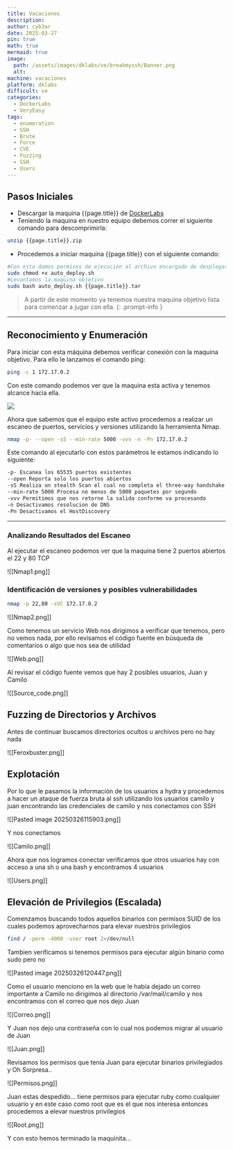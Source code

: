 ```yaml
---
title: Vacaciones
description: 
author: cyb3ar
date: 2025-03-27
pin: true
math: true
mermaid: true
image:
  path: /assets/images/dklabs/ve/breakmyssh/Banner.png
  alt: 
machine: vacaciones
platform: dklabs
difficult: ve
categories:
  - DockerLabs
  - VeryEasy
tags:
  - enumeration
  - SSH
  - Brute
  - Force
  - CVE
  - Fuzzing
  - SSH
  - Users
---
```


## Pasos Iniciales

- Descargar la maquina {{page.title}} de [DockerLabs](https://dockerlabs.es/)
- Teniendo la maquina en nuestro equipo debemos correr el siguiente comando para descomprimirla:

```bash
unzip {{page.title}}.zip
```

- Procedemos a iniciar maquina {{page.title}} con el siguiente comando:

```bash
#Con esto damos permisos de ejecución al archivo encargado de desplegarnos la máquina.
sudo chmod +x auto_deploy.sh
#Levantamos la maquina objetivo
sudo bash auto_deploy.sh {{page.title}}.tar
```

<!-- markdownlint-capture -->
<!-- markdownlint-disable -->

> A partir de este momento ya tenemos nuestra maquina objetivo lista para comenzar a jugar con ella.
{: .prompt-info }

<!-- markdownlint-restore -->

----------------------------------------------------------------------------

## Reconocimiento y Enumeración

Para iniciar con esta máquina debemos verificar conexión con la maquina objetivo. Para ello le lanzamos el comando ping:

```bash
ping -c 1 172.17.0.2
```

Con este comando podemos ver que la maquina esta activa y tenemos alcance hacia ella. 

![](/assets/images/{{page.platform}}/{{page.difficult}}/{{page.machine}}/Ping.png)

Ahora que sabemos que el equipo este activo procedemos a realizar un escaneo de puertos, servicios y versiones utilizando la herramienta Nmap.

```bash
nmap -p- --open -sS --min-rate 5000 -vvv -n -Pn 172.17.0.2
```

Este comando al ejecutarlo con estos parámetros le estamos indicando lo siguiente:

```bash
-p- Escanea los 65535 puertos existentes
--open Reporta solo los puertos abiertos
-sS Realiza un stealth Scan el cual no completa el three-way handshake (SYN / SYN-ACK / RST)
--min-rate 5000 Procesa no menos de 5000 paquetes por segundo
-vvv Permitimos que nos retorne la salida conforme va procesando
-n Desactivamos resolucion de DNS
-Pn Desactivamos el HostDiscovery
```

---------------------------------------------------------------------------------

### Analizando Resultados del Escaneo

Al ejecutar el escaneo podemos ver que la maquina tiene 2 puertos abiertos el 22 y 80 TCP

![[Nmap1.png]]
### Identificación de versiones y posibles vulnerabilidades

```bash
nmap -p 22,80 -sVC 172.17.0.2
```

![[Nmap2.png]]

Como tenemos un servicio Web nos dirigimos a verificar que tenemos, pero no vemos nada, por ello revisamos el código fuente en búsqueda de comentarios o algo que nos sea de utilidad

![[Web.png]]

Al revisar el código fuente vemos que hay 2 posibles usuarios, Juan y Camilo

![[Source_code.png]]

## Fuzzing de Directorios y Archivos

Antes de continuar buscamos directorios ocultos u archivos pero no hay nada

![[Feroxbuster.png]]
## Explotación 

Por lo que le pasamos la información de los usuarios a hydra y procedemos a hacer un ataque de fuerza bruta al ssh utilizando los usuarios camilo y juan encontrando las credenciales de camilo y nos conectamos con SSH

![[Pasted image 20250326115903.png]]

Y nos conectamos

![[Camilo.png]]

Ahora que nos logramos conectar verificamos que otros usuarios hay con acceso a una sh o una bash y encontramos 4 usuarios

![[Users.png]]
## Elevación de Privilegios (Escalada)

Comenzamos buscando todos aquellos binarios con permisos SUID de los cuales podemos aprovecharnos para elevar nuestros privilegios

```bash
find / -perm -4000 -user root 2>/dev/null
```

Tambien verificamos si tenemos permisos para ejecutar algún binario como sudo pero no

![[Pasted image 20250326120447.png]]

Como el usuario menciono en la web que le había dejado un correo importante a Camilo no dirigimos al directorio /var/mail/camilo y nos encontramos con el correo que nos dejo Juan

![[Correo.png]]

Y Juan nos dejo una contraseña con lo cual nos podemos migrar al usuario de Juan

![[Juan.png]]

Revisamos los permisos que tenia Juan para ejecutar binarios privilegiados y Oh Sorpresa..

![[Permisos.png]]

Juan estas despedido... tiene permisos para ejecutar ruby como cualquier usuario y en este caso como root que es el que nos interesa entonces procedemos a elevar nuestros privilegios

![[Root.png]]

Y con esto hemos terminado la maquinita...






